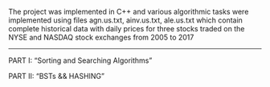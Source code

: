The project was implemented in C++ and various algorithmic tasks were implemented using files agn.us.txt, ainv.us.txt, ale.us.txt which contain complete historical data with daily prices for three stocks traded on the NYSE and NASDAQ stock exchanges from 2005 to 2017

----------------------------------------------------------------------------

PART I: “Sorting and Searching Algorithms”

PART II: “BSTs && HASHING”
